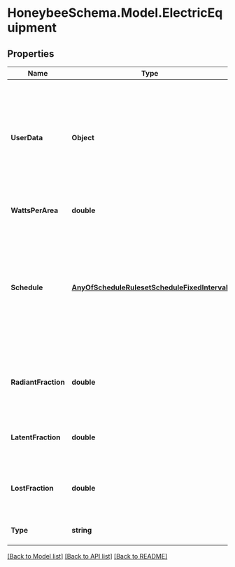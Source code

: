 
# HoneybeeSchema.Model.ElectricEquipment

## Properties

Name | Type | Description | Notes
------------ | ------------- | ------------- | -------------
**UserData** | **Object** | Optional dictionary of user data associated with the object.All keys and values of this dictionary should be of a standard data type to ensure correct serialization of the object (eg. str, float, int, list). | [optional] 
**WattsPerArea** | **double** | Equipment level per floor area as [W/m2]. | 
**Schedule** | [**AnyOfScheduleRulesetScheduleFixedInterval**](AnyOfScheduleRulesetScheduleFixedInterval.md) | The schedule for the use of equipment over the course of the year. The type of this schedule should be Fractional and the fractional values will get multiplied by the watts_per_area to yield a complete equipment profile. | 
**RadiantFraction** | **double** | Number for the amount of long-wave radiation heat given off by electric equipment. Default value is 0. | [optional] [default to 0D]
**LatentFraction** | **double** | Number for the amount of latent heat given off by electricequipment. Default value is 0. | [optional] [default to 0D]
**LostFraction** | **double** | Number for the amount of “lost” heat being given off by equipment. The default value is 0. | [optional] [default to 0D]
**Type** | **string** |  | [optional] [readonly] [default to "ElectricEquipment"]

[[Back to Model list]](../README.md#documentation-for-models)
[[Back to API list]](../README.md#documentation-for-api-endpoints)
[[Back to README]](../README.md)

